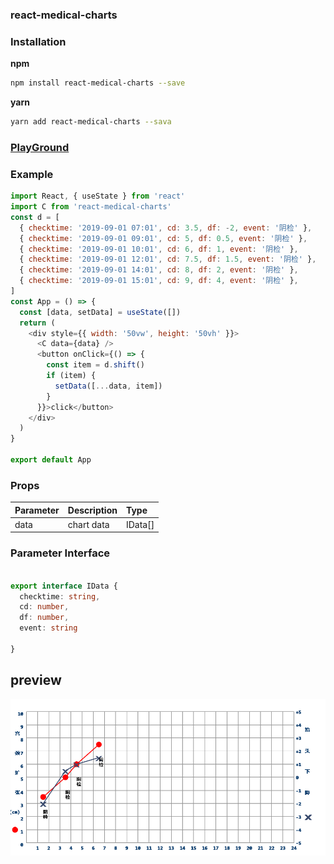 ### react-medical-charts


### Installation

**npm**

```bash
npm install react-medical-charts --save
```

**yarn**

```bash
yarn add react-medical-charts --sava
```


### [PlayGround](https://codesandbox.io/s/admiring-waterfall-vrlmr?file=/src/App.js)

### Example

```js
import React, { useState } from 'react'
import C from 'react-medical-charts'
const d = [
  { checktime: '2019-09-01 07:01', cd: 3.5, df: -2, event: '阴检' },
  { checktime: '2019-09-01 09:01', cd: 5, df: 0.5, event: '阴检' },
  { checktime: '2019-09-01 10:01', cd: 6, df: 1, event: '阴检' },
  { checktime: '2019-09-01 12:01', cd: 7.5, df: 1.5, event: '阴检' },
  { checktime: '2019-09-01 14:01', cd: 8, df: 2, event: '阴检' },
  { checktime: '2019-09-01 15:01', cd: 9, df: 4, event: '阴检' },
]
const App = () => {
  const [data, setData] = useState([])
  return (
    <div style={{ width: '50vw', height: '50vh' }}>
      <C data={data} />
      <button onClick={() => {
        const item = d.shift()
        if (item) {
          setData([...data, item])
        }
      }}>click</button>
    </div>
  )
}

export default App


```

### Props

| Parameter | Description                        | Type    |
| :-------- | :--------------------------------- | :------ |
| data      | chart data                         | IData[]   |

### Parameter Interface
```typescript

export interface IData {
  checktime: string,
  cd: number,
  df: number,
  event: string

}


```


## preview
![preview](docs/preview.jpg)